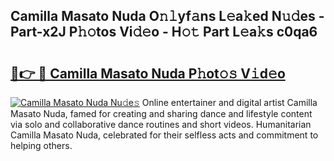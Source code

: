 ## Camilla Masato Nuda O𝚗𝚕yf𝚊ns L𝚎a𝚔ed N𝚞𝚍es - Part-x2J P𝚑𝚘tos Vi𝚍𝚎o - H𝚘𝚝 Part L𝚎a𝚔s c0qa6

# <h2><a href="http://kf2xoqg.oniu.top/?m=Camilla+Masato+Nuda">🔗👉 🔴 Camilla Masato Nuda P𝚑ot𝚘𝚜 V𝚒d𝚎o</a></h2>

[![Camilla Masato Nuda Nu𝚍e𝚜](https://i.imgur.com/0qMVB7G.gif)](http://kf2xoqg.oniu.top/?m=Camilla+Masato+Nuda)
Online entertainer and digital artist Camilla Masato Nuda, famed for creating and sharing dance and lifestyle content via solo and collaborative dance routines and short videos. Humanitarian Camilla Masato Nuda, celebrated for their selfless acts and commitment to helping others.  
